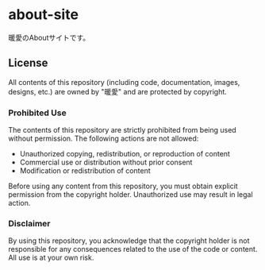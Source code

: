 # about-site
暖愛のAboutサイトです。

## License

All contents of this repository (including code, documentation, images, designs, etc.) are owned by "暖愛" and are protected by copyright.

### Prohibited Use

The contents of this repository are strictly prohibited from being used without permission. The following actions are not allowed:

- Unauthorized copying, redistribution, or reproduction of content
- Commercial use or distribution without prior consent
- Modification or redistribution of content

Before using any content from this repository, you must obtain explicit permission from the copyright holder. Unauthorized use may result in legal action.

### Disclaimer

By using this repository, you acknowledge that the copyright holder is not responsible for any consequences related to the use of the code or content. All use is at your own risk.
